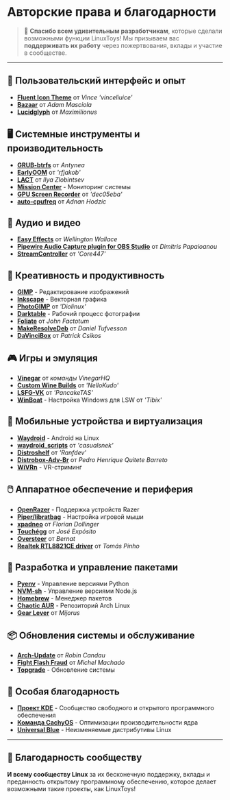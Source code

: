 # Авторские права и благодарности

> 💙 **Спасибо всем удивительным разработчикам**, которые сделали возможными функции LinuxToys! Мы призываем вас **поддерживать их работу** через пожертвования, вклады и участие в сообществе.

---

## 🎨 Пользовательский интерфейс и опыт

- **[Fluent Icon Theme](https://github.com/vinceliuice/Fluent-icon-theme)** от *Vince 'vinceliuice'*
- **[Bazaar](https://github.com/kolunmi/bazaar)** от *Adam Masciola*
- **[Lucidglyph](https://github.com/maximilionus/lucidglyph/tree/v0.11.0)** от *Maximilionus*

## 🖥️ Системные инструменты и производительность

- **[GRUB-btrfs](https://github.com/Antynea/grub-btrfs)** от *Antynea*
- **[EarlyOOM](https://github.com/rfjakob/earlyoom)** от *'rfjakob'*
- **[LACT](https://github.com/ilya-zlobintsev/LACT)** от *Ilya Zlobintsev*
- **[Mission Center](https://missioncenter.io)** - Мониторинг системы
- **[GPU Screen Recorder](https://git.dec05eba.com/?p=about)** от *'dec05eba'*
- **[auto-cpufreq](https://github.com/AdnanHodzic/auto-cpufreq)** от *Adnan Hodzic*

## 🎵 Аудио и видео

- **[Easy Effects](https://github.com/wwmm/easyeffects)** от *Wellington Wallace*
- **[Pipewire Audio Capture plugin for OBS Studio](https://github.com/dimtpap/obs-pipewire-audio-capture)** от *Dimitris Papaioanou*
- **[StreamController](https://github.com/StreamController/StreamController)** от *'Core447'*

## 🎨 Креативность и продуктивность

- **[GIMP](https://www.gimp.org)** - Редактирование изображений
- **[Inkscape](https://inkscape.org)** - Векторная графика
- **[PhotoGIMP](https://github.com/Diolinux/PhotoGIMP)** от *'Diolinux'*
- **[Darktable](https://www.darktable.org)** - Рабочий процесс фотографии
- **[Foliate](https://johnfactotum.github.io/foliate)** от *John Factotum*
- **[MakeResolveDeb](https://www.danieltufvesson.com/makeresolvedeb)** от *Daniel Tufvesson*
- **[DaVinciBox](https://github.com/zelikos/davincibox)** от *Patrick Csikos*

## 🎮 Игры и эмуляция

- **[Vinegar](https://vinegarhq.org/Home/index.html)** от *команды VinegarHQ*
- **[Custom Wine Builds](https://github.com/NelloKudo/WineBuilder)** от *'NelloKudo'*
- **[LSFG-VK](https://github.com/PancakeTAS/lsfg-vk)** от *'PancakeTAS'*
- **[WinBoat](https://github.com/TibixDev/winboat)** - Настройка Windows для LSW от *'Tibix'*

## 📱 Мобильные устройства и виртуализация

- **[Waydroid](https://waydro.id/)** - Android на Linux
- **[waydroid_scripts](https://github.com/casualsnek/waydroid_script)** от *'casualsnek'*
- **[Distroshelf](https://github.com/ranfdev/DistroShelf)** от *'Ranfdev'*
- **[Distrobox-Adv-Br](https://github.com/pedrohqb/distrobox-adv-br)** от *Pedro Henrique Quitete Barreto*
- **[WiVRn](https://github.com/WiVRn)** - VR-стриминг

## 🖱️ Аппаратное обеспечение и периферия

- **[OpenRazer](https://openrazer.github.io)** - Поддержка устройств Razer
- **[Piper/libratbag](https://github.com/libratbag/piper)** - Настройка игровой мыши
- **[xpadneo](https://github.com/atar-axis/xpadneo)** от *Florian Dollinger*
- **[Touchégg](https://github.com/JoseExposito/touchegg)** от *José Expósito*
- **[Oversteer](https://github.com/berarma/oversteer)** от *Bernat*
- **[Realtek RTL8821CE driver](https://github.com/tomaspinho/rtl8821ce)** от *Tomás Pinho*

## 🔧 Разработка и управление пакетами

- **[Pyenv](https://github.com/pyenv)** - Управление версиями Python
- **[NVM-sh](https://github.com/nvm-sh)** - Управление версиями Node.js
- **[Homebrew](https://brew.sh/)** - Менеджер пакетов
- **[Chaotic AUR](https://aur.chaotic.cx/)** - Репозиторий Arch Linux
- **[Gear Lever](https://github.com/mijorus/gearlever)** от *Mijorus*

## 📦 Обновления системы и обслуживание

- **[Arch-Update](https://github.com/Antiz96/arch-update)** от *Robin Candau*
- **[Fight Flash Fraud](https://github.com/AltraMayor/f3)** от *Michel Machado*
- **[Topgrade](https://github.com/topgrade-rs/topgrade)** - Обновление системы

## 🌟 Особая благодарность

- **[Проект KDE](https://kde.org)** - Сообщество свободного и открытого программного обеспечения
- **[Команда CachyOS](https://github.com/CachyOS/linux-cachyos)** - Оптимизации производительности ядра
- **[Universal Blue](https://universal-blue.org)** - Неизменяемые дистрибутивы Linux

---

## 🙏 Благодарность сообществу

**И всему сообществу Linux** за их бесконечную поддержку, вклады и преданность открытому программному обеспечению, которое делает возможными такие проекты, как LinuxToys!
